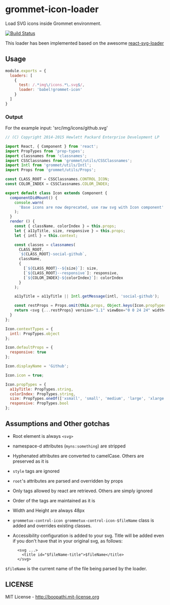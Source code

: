 # grommet-icon-loader

Load SVG icons inside Grommet environment.

[![Build Status](https://travis-ci.org/grommet/grommet-icon-loader.svg)](https://travis-ci.org/grommet/grommet-icon-loader)

This loader has been implemented based on the awesome [react-svg-loader](https://github.com/boopathi/react-svg-loader)

## Usage

```js
module.exports = {
  loaders: [
    {
      test: /.*img\/icons.*\.svg$/,
      loader: 'babel!grommet-icon'
    }
  ]
}
```

### Output

For the example input: 'src/img/icons/github.svg'

```js
// (C) Copyright 2014-2015 Hewlett Packard Enterprise Development LP

import React, { Component } from 'react';
import PropTypes from 'prop-types';
import classnames from 'classnames';
import CSSClassnames from 'grommet/utils/CSSClassnames';
import Intl from 'grommet/utils/Intl';
import Props from 'grommet/utils/Props';

const CLASS_ROOT = CSSClassnames.CONTROL_ICON;
const COLOR_INDEX = CSSClassnames.COLOR_INDEX;

export default class Icon extends Component {
  componentDidMount() {
    console.warn(
      'Base icons are now deprecated, use raw svg with Icon component'
    );
  }
  render () {
    const { className, colorIndex } = this.props;
    let { a11yTitle, size, responsive } = this.props;
    let { intl } = this.context;

    const classes = classnames(
      CLASS_ROOT,
      `${CLASS_ROOT}-social-github`,
      className,
      {
        [`${CLASS_ROOT}--${size}`]: size,
        [`${CLASS_ROOT}--responsive`]: responsive,
        [`${COLOR_INDEX}-${colorIndex}`]: colorIndex
      }
    );

    a11yTitle = a11yTitle || Intl.getMessage(intl, 'social-github');

    const restProps = Props.omit(this.props, Object.keys(Icon.propTypes));
    return <svg {...restProps} version="1.1" viewBox="0 0 24 24" width="24px" height="24px" role="img" className={classes} aria-label={a11yTitle}><path fill="#333333" fillRule="evenodd" d="M11.9989871,1 C5.92550416,1 1,5.92482888 1,12.0003376 C1,16.8603395 4.15153934,20.9829338 8.52263728,22.4374904 C9.0729918,22.5387827 9.27355045,22.199116 9.27355045,21.9073943 C9.27355045,21.6467356 9.2640965,20.954572 9.25869425,20.0368642 C6.19899322,20.7013414 5.55342398,18.5620492 5.55342398,18.5620492 C5.0530403,17.2911692 4.33183953,16.9528531 4.33183953,16.9528531 C3.33309801,16.2708186 4.40747107,16.2843243 4.40747107,16.2843243 C5.51155652,16.3619816 6.09229872,17.4181221 6.09229872,17.4181221 C7.07348292,19.0988981 8.66714755,18.6133706 9.2938089,18.3317781 C9.39375058,17.6213819 9.67804414,17.1365297 9.99205009,16.86169 C7.54955646,16.5841493 4.98146045,15.6401056 4.98146045,11.4249977 C4.98146045,10.224347 5.41026428,9.24181221 6.11390773,8.47334172 C6.00046042,8.19512569 5.62297799,7.07618404 6.22195279,5.56220265 C6.22195279,5.56220265 7.14506277,5.26642929 9.24653918,6.68992296 C10.12373,6.44547101 11.0650726,6.32392032 12.0003376,6.31919335 C12.9349274,6.32392032 13.8755947,6.44547101 14.7541361,6.68992296 C16.8542619,5.26642929 17.7760214,5.56220265 17.7760214,5.56220265 C18.3763467,7.07618404 17.9988643,8.19512569 17.8860923,8.47334172 C18.5910863,9.24181221 19.0165137,10.224347 19.0165137,11.4249977 C19.0165137,15.6509101 16.444366,16.5807729 13.9944443,16.8529114 C14.3888087,17.192578 14.7406305,17.863808 14.7406305,18.890236 C14.7406305,20.3603241 14.7271248,21.5467939 14.7271248,21.9073943 C14.7271248,22.2018171 14.9256576,22.5441849 15.4834403,22.4368151 C19.8511618,20.9788821 23,16.8589889 23,12.0003376 C23,5.92482888 18.0744958,1 11.9989871,1" stroke="none"/></svg>;
  }
};

Icon.contextTypes = {
  intl: PropTypes.object
};

Icon.defaultProps = {
  responsive: true
};

Icon.displayName = 'Github';

Icon.icon = true;

Icon.propTypes = {
  a11yTitle: PropTypes.string,
  colorIndex: PropTypes.string,
  size: PropTypes.oneOf(['xsmall', 'small', 'medium', 'large', 'xlarge', 'huge']),
  responsive: PropTypes.bool
};
```

## Assumptions and Other gotchas

+ Root element is always `<svg>`
+ namespace-d attributes (`myns:something`) are stripped
+ Hyphenated attributes are converted to camelCase. Others are preserved as it is
+ `style` tags are ignored
+ `root`'s attributes are parsed and overridden by props
+ Only tags allowed by react are retrieved. Others are simply ignored
+ Order of the tags are maintained as it is
+ Width and Height are always 48px
+ `grommetux-control-icon grommetux-control-icon-$fileName` class is added and overrides existing classes.
+ Accessibility configuration is added to your svg. Title will be added even if you don't have that in your original svg, as follows:

  ```
    <svg ...>
      <title id="$fileName-title">$fileName</title>
    </svg>
  ```

`$fileName` is the current name of the file being parsed by the loader.

## LICENSE

MIT License - http://boopathi.mit-license.org
